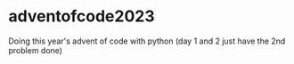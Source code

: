 # adventofcode2023
Doing this year's advent of code with python
(day 1 and 2 just have the 2nd problem done)
